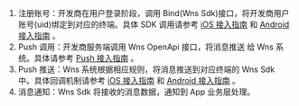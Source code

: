 

1. 注册账号：开发商在用户登录阶段，调用 Bind(Wns Sdk)接口，将开发商用户账号(uid)绑定到对应的终端。具体 SDK 调用请参考 [iOS 接入指南](http://tce.fsphere.cn/document/product/276/3207) 和 [Android 接入指南](http://tce.fsphere.cn/document/product/276/3208) 。
2. Push 调用：开发商服务端调用 Wns OpenApi 接口，将消息推送 给 Wns 系统。具体请参考 [Push 接入指南](http://tce.fsphere.cn/document/product/276/3212) 。
3. Push 推送：Wns 系统根据相应规则，将消息推送到对应终端的 Wns Sdk 中。具体回调机制请参考 [iOS 接入指南](http://tce.fsphere.cn/document/product/276/3207) 和 [Android 接入指南](http://tce.fsphere.cn/document/product/276/3208) 。
4. 消息通知：Wns Sdk 将接收的消息数据，通知到 App 业务层处理。